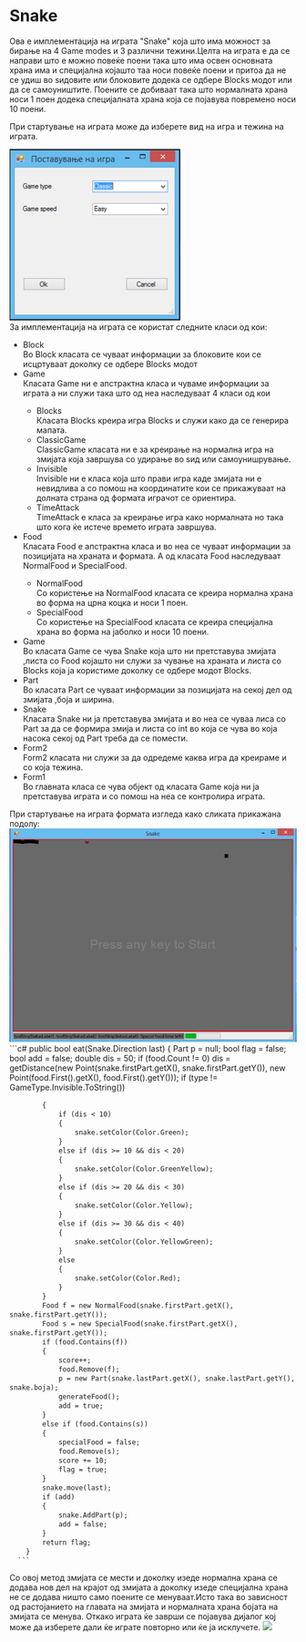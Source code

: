 # Snake
Ова е имплементација на играта "Snake" која што има можност за бирање на 4 Game modes и 3 различни тежини.Целта на играта е да се направи што е можно повеќе поени така што има освен основната храна има и специјална којашто таа носи повеќе поени и притоа да не се удиш во ѕидовите или блоковите додека се одбере Blocks модот или да се самоуништите.
Поените се добиваат така што нормалната храна носи 1 поен додека специјалната храна која се појавува повремено носи 10 поени.

При стартување на играта може да изберете вид на игра и тежина на играта.

<img src="/Final/Data/postavuvanjeigra.PNG" width="300px">
<br>
За имплементација на играта се користат следните класи од кои:
<ul>
  <li>Block</li>
  Во Block класата се чуваат информации за блоковите кои се исцртуваат доколку се одбере Blocks модот
  
  <li>Game</li>
  Класата Game ни е апстрактна класа и чуваме информации за играта а ни служи така што од неа наследуваат 4 класи од кои
  <ul>
    <li>Blocks</li>
    Класата Blocks креира игра Blocks и служи како да се генерира мапата. 
    <li>ClassicGame</li>
    ClassicGame класата ни е за креирање на нормална игра на змијата која завршува со удирање во ѕид или самоунишрување.
    <li>Invisible</li>
    Invisible ни е класа која што прави игра каде змијата ни е невидлива а со помош на координатите кои се прикажуваат на долната страна од формата играчот се ориентира.
    <li>TimeAttack</li>
    TimeAttack е класа за креирање игра како нормалната но така што кога ќе истече времето играта завршува.
  </ul>
  <li>Food</li>
  Класата Food е апстрактна класа и во неа се чуваат информации за позицијата на храната и формата.
  А од класата Food наследуваат NormalFood и SpecialFood.
  <ul>
    <li>NormalFood</li>
    Со користење на NormalFood класата се креира нормална храна во форма на црна коцка и носи 1 поен.
    <li>SpecialFood</li>
    Со користење на SpecialFood класата се креира специјална храна во форма на јаболко и носи 10 поени.
  </ul>
  <li>Game</li>
  Во класата Game се чува Snake која што ни претставува змијата ,листа со Food којашто ни служи за чување на храната и листа со Blocks која ја користиме доколку се одбере модот Blocks.
  <li>Part</li>
  Во класата Part се чуваат информации за позицијата на секој дел од змијата ,боја и ширина.
  <li>Snake</li>
  Класата Snake ни ја претставува змијата и во неа се чуваа лиса со Part за да се формира змија и листа со int во која се чува во која насока секој од Part треба да се помести.
  <li>Form2</li>
    Form2 класата ни служи за да одредеме каква игра да креираме и со која тежина.
  <li>Form1</li>
  Во главната класа се чува објект од класата Game која ни ја претставува играта и со помош на неа се контролира играта.
</ul>
При стартување на играта формата изгледа како сликата прикажана подолу:
<br>
<img src="/Final/Data/slika1.PNG" width="600px">
<br>
```c#
public bool eat(Snake.Direction last)
        {
            Part p = null;
            bool flag = false;
            bool add = false;
            double dis = 50;
            if (food.Count != 0)
                dis = getDistance(new Point(snake.firstPart.getX(), snake.firstPart.getY()), new Point(food.First().getX(), food.First().getY()));
            if (type != GameType.Invisible.ToString())

            {
                if (dis < 10)
                {
                    snake.setColor(Color.Green);
                }
                else if (dis >= 10 && dis < 20)
                {
                    snake.setColor(Color.GreenYellow);
                }
                else if (dis >= 20 && dis < 30)
                {
                    snake.setColor(Color.Yellow);
                }
                else if (dis >= 30 && dis < 40)
                {
                    snake.setColor(Color.YellowGreen);
                }
                else
                {
                    snake.setColor(Color.Red);
                }
            }
            Food f = new NormalFood(snake.firstPart.getX(), snake.firstPart.getY());
            Food s = new SpecialFood(snake.firstPart.getX(), snake.firstPart.getY());
            if (food.Contains(f))
            {
                score++;
                food.Remove(f);
                p = new Part(snake.lastPart.getX(), snake.lastPart.getY(), snake.boja);
                generateFood();
                add = true;
            }
            else if (food.Contains(s))
            {
                specialFood = false;
                food.Remove(s);
                score += 10;
                flag = true;
            }
            snake.move(last);
            if (add)
            {
                snake.AddPart(p);
                add = false;
            }
            return flag;
        }
      ```
Со овој метод змијата се мести и доколку изеде нормална храна се додава нов дел на крајот од змијата а доколку изеде специјална храна не се додава ништо само поените се менуваат.Исто така во зависност од растојанието на главата на змијата и нормалната храна бојата на змијата се менува.
Откако играта ќе заврши се појавува дијалог кој може да изберете дали ќе играте повторно или ќе ја исклучете.
<img src="/Final/Data/dead.PNG" width="600px">
